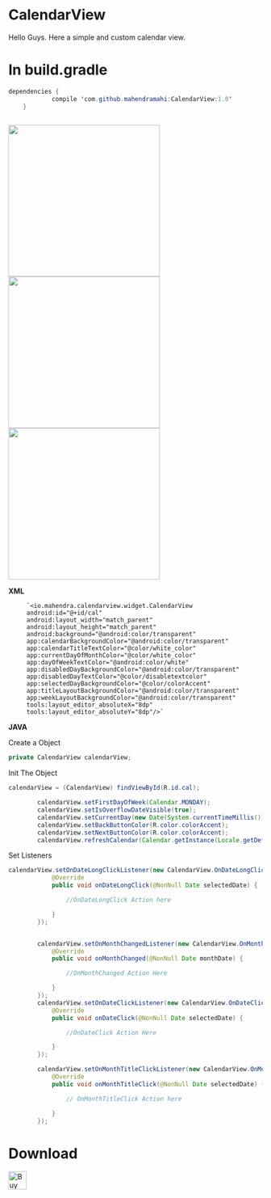 # CalendarView

Hello Guys. Here a simple and custom calendar view. 


# In build.gradle
``` java
dependencies {
	        compile 'com.github.mahendramahi:CalendarView:1.0'
	}
  
```


<img src="https://github.com/mahendramahi/CalendarView/blob/master/app/src/main/Screen1.png" width="300"> <img src="https://github.com/mahendramahi/CalendarView/blob/master/app/src/main/Screen3.png" width="300"> <img src="https://github.com/mahendramahi/CalendarView/blob/master/app/src/main/Screen4.png" width="300">



 **XML**
 
         `<io.mahendra.calendarview.widget.CalendarView
         android:id="@+id/cal"
         android:layout_width="match_parent"
         android:layout_height="match_parent"
         android:background="@android:color/transparent"
         app:calendarBackgroundColor="@android:color/transparent"
         app:calendarTitleTextColor="@color/white_color"
         app:currentDayOfMonthColor="@color/white_color"
         app:dayOfWeekTextColor="@android:color/white"
         app:disabledDayBackgroundColor="@android:color/transparent"
         app:disabledDayTextColor="@color/disabletextcolor"
         app:selectedDayBackgroundColor="@color/colorAccent"
         app:titleLayoutBackgroundColor="@android:color/transparent"
         app:weekLayoutBackgroundColor="@android:color/transparent"
         tools:layout_editor_absoluteX="8dp"
         tools:layout_editor_absoluteY="8dp"/>`
         
         
         
     
    
 **JAVA**
 
Create a Object 
``` java
private CalendarView calendarView;
``` 


Init The Object
``` java
calendarView = (CalendarView) findViewById(R.id.cal);

        calendarView.setFirstDayOfWeek(Calendar.MONDAY);
        calendarView.setIsOverflowDateVisible(true);
        calendarView.setCurrentDay(new Date(System.currentTimeMillis()));
        calendarView.setBackButtonColor(R.color.colorAccent);
        calendarView.setNextButtonColor(R.color.colorAccent);
        calendarView.refreshCalendar(Calendar.getInstance(Locale.getDefault()));
``` 

Set Listeners

``` java
calendarView.setOnDateLongClickListener(new CalendarView.OnDateLongClickListener() {
            @Override
            public void onDateLongClick(@NonNull Date selectedDate) {

                //OnDateLongClick Action here

            }
        });


        calendarView.setOnMonthChangedListener(new CalendarView.OnMonthChangedListener() {
            @Override
            public void onMonthChanged(@NonNull Date monthDate) {

                //OnMonthChanged Action Here

            }
        });
        calendarView.setOnDateClickListener(new CalendarView.OnDateClickListener() {
            @Override
            public void onDateClick(@NonNull Date selectedDate) {

                //OnDateClick Action Here

            }
        });

        calendarView.setOnMonthTitleClickListener(new CalendarView.OnMonthTitleClickListener() {
            @Override
            public void onMonthTitleClick(@NonNull Date selectedDate) {

                // OnMonthTitleClick Action here

            }
        });
```


# Download

<a href='https://ko-fi.com/A67613FQ' target='_blank'><img height='36' style='border:0px;height:36px;' src='https://az743702.vo.msecnd.net/cdn/kofi2.png?v=0' border='0' alt='Buy Me a Coffee at ko-fi.com' /></a>

         
         
